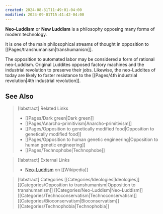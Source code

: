 ```yaml
---
created: 2024-08-31T11:49:01-04:00
modified: 2024-09-01T15:41:42-04:00
---
```

**Neo-Luddism** or **New Luddism** is a philosophy opposing many forms of modern technology.

It is one of the main philosophical streams of thought in opposition to [[Pages/transhumanism|transhumanism]].

The opposition to automated labor may be considered a form of rational neo-Luddism. Original Luddites opposed factory machines and the industrial revolution to preserve their jobs. Likewise, the neo-Luddites of today are likely to foster resistance to the [[Pages/4th industrial revolution|4th industrial revolution]].

## See Also
> [!abstract] Related Links
> - [[Pages/Dark green|Dark green]]
> - [[Pages/Anarcho-primitivism|Anarcho-primitivism]]
> - [[Pages/Opposition to genetically modified food|Opposition to genetically modified food]]
> - [[Pages/Opposition to human genetic engineering|Opposition to human genetic engineering]]
> - [[Pages/Technophobe|Technophobe]]

> [!abstract] External Links
> - [Neo-Luddism](https://en.wikipedia.org/wiki/Neo-Luddism "wikipedia:Neo-Luddism") on [[Wikipedia]]

> [!abstract] Categories
> [[Categories/Ideologies|Ideologies]] [[Categories/Opposition to transhumanism|Opposition to transhumanism]] [[Categories/Neo-Luddism|Neo-Luddism]] [[Categories/Technoconservatism|Technoconservatism]] [[Categories/Bioconservatism|Bioconservatism]] [[Categories/Technophobia|Technophobia]]